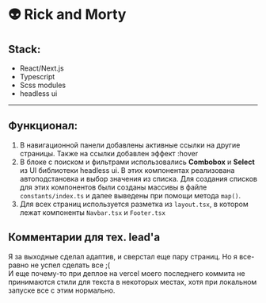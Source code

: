 # 👽 Rick and Morty
## Stack:
- React/Next.js
- Typescript
- Scss modules
- headless ui
----

## Функционал:
1. В навигационной панели добавлены активные ссылки на другие страницы. Также на ссылки добавлен эффект :hover
2. В блоке с поиском и фильтрами использовались **Combobox** и **Select** из UI библиотеки headless ui. В этих компонентах реализована автоподстановка и выбор значения из списка. Для создания списков для этих компонентов были созданы массивы в файле `constants/index.ts` и далее выведены при помощи метода `map()`.
3. Для всех страниц используется разметка из `layout.tsx`, в котором лежат компоненты `Navbar.tsx` и `Footer.tsx`

## Комментарии для тех. lead'a

Я за выходные сделал адаптив, и сверстал еще пару страниц. Но я все-равно не успел сделать все ;( <br>
И еще почему-то при деплое на vercel моего последнего коммита не принимаются стили для текста в некоторых местах, хотя при локальном запуске все с этим нормально.
